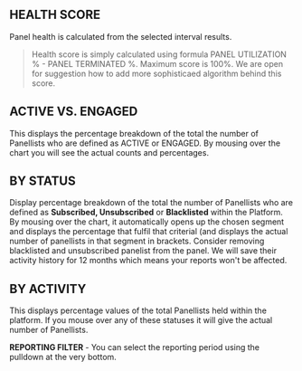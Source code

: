 ## HEALTH SCORE

Panel health is calculated from the selected interval results.

> Health score is simply calculated using formula PANEL UTILIZATION % - PANEL TERMINATED %. Maximum score is 100%. We are open for suggestion how to add more sophisticaed algorithm behind this score. 

## ACTIVE VS. ENGAGED

This displays the percentage breakdown of the total the number of Panellists who are defined as ACTIVE or ENGAGED. By mousing over the chart you will see the actual counts and percentages.

## BY STATUS

Display percentage breakdown of the total the number of Panellists who are defined as **Subscribed, Unsubscribed** or **Blacklisted** within the Platform.  By mousing over the chart, it automatically opens up the chosen segment and displays the percentage that fulfil that criterial (and displays the actual number of panellists in that segment in brackets. Consider removing blacklisted and unsubscribed panelist from the panel. We will save their activity history for 12 months which means your reports won't be affected.

## BY ACTIVITY

This displays percentage values of the total Panellists held within the platform.  If you mouse over any of these statuses it will give the actual number of Panellists.

**REPORTING FILTER** - You can select the reporting period using the pulldown at the very bottom.
